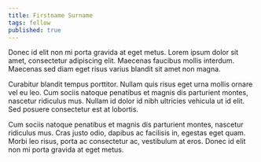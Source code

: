 ```yaml
---
title: Firstname Surname
tags: fellow
published: true
---
```


Donec id elit non mi porta gravida at eget metus. Lorem ipsum dolor sit amet, consectetur adipiscing elit. Maecenas faucibus mollis interdum. Maecenas sed diam eget risus varius blandit sit amet non magna.

Curabitur blandit tempus porttitor. Nullam quis risus eget urna mollis ornare vel eu leo. Cum sociis natoque penatibus et magnis dis parturient montes, nascetur ridiculus mus. Nullam id dolor id nibh ultricies vehicula ut id elit. Sed posuere consectetur est at lobortis.

Cum sociis natoque penatibus et magnis dis parturient montes, nascetur ridiculus mus. Cras justo odio, dapibus ac facilisis in, egestas eget quam. Morbi leo risus, porta ac consectetur ac, vestibulum at eros. Donec id elit non mi porta gravida at eget metus.

